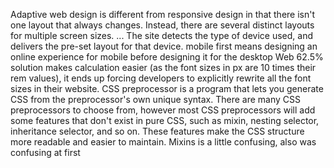 Adaptive web design is different from responsive design in that there isn't one layout that always changes. Instead, there are several distinct layouts for multiple screen sizes. ... The site detects the type of device used, and delivers the pre-set layout for that device.
 mobile first means designing an online experience for mobile before designing it for the desktop Web
62.5% solution makes calculation easier (as the font sizes in px are 10 times their rem values), it ends up forcing developers to explicitly rewrite all the font sizes in their website.
CSS preprocessor is a program that lets you generate CSS from the preprocessor's own unique syntax. There are many CSS preprocessors to choose from, however most CSS preprocessors will add some features that don't exist in pure CSS, such as mixin, nesting selector, inheritance selector, and so on. These features make the CSS structure more readable and easier to maintain.
Mixins is a little confusing, also was confusing at first